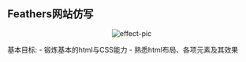 ## Feathers网站仿写
<p align="center">
    <img src="http://ok7n02kz6.bkt.clouddn.com/FgtNr8RN-hA4TjCYhLI-Cb0VcitV.png" alt="effect-pic">
</p>
基本目标:
- 锻炼基本的html与CSS能力
- 熟悉html布局、各项元素及其效果


